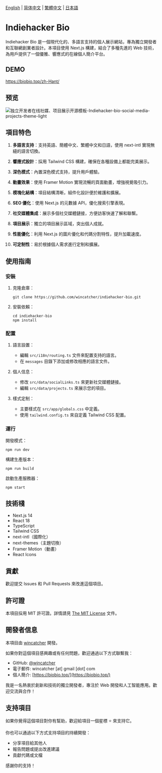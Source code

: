 [English](README-EN.md) | [简体中文](README.md) | [繁體中文](README-Hant.md) | [日本語](README-JA.md)

# Indiehacker Bio

Indiehacker Bio 是一個現代化的、多語言支持的個人展示網站，專為獨立開發者和互聯網創業者設計。本項目使用 Next.js 構建，結合了多種先進的 Web 技術，為用戶提供了一個優雅、響應式的在線個人簡介平台。

## DEMO

[ https://biobio.top/zh-Hant/ ]( https://biobio.top/zh-Hant/ )

## 预览

![独立开发者在线社媒、项目展示开源模板-Indiehacker-bio-social-media-projects-theme-light](https://github.com/user-attachments/assets/d1107139-f019-4fe3-b2cd-9fb764e3e01d)

## 項目特色

1. **多語言支持**：支持英語、簡體中文、繁體中文和日語，使用 next-intl 實現無縫的語言切換。

2. **響應式設計**：採用 Tailwind CSS 構建，確保在各種設備上都能完美展示。

3. **深色模式**：內置深色模式支持，提升用戶體驗。

4. **動畫效果**：使用 Framer Motion 實現流暢的頁面動畫，增強視覺吸引力。

5. **模塊化結構**：項目結構清晰，組件化設計便於維護和擴展。

6. **SEO 優化**：使用 Next.js 的元數據 API，優化搜索引擎表現。

7. **社交媒體集成**：展示多個社交媒體鏈接，方便訪客快速了解和聯繫。

8. **項目展示**：獨立的項目展示區域，突出個人成就。

9. **性能優化**：利用 Next.js 的圖片優化和代碼分割特性，提升加載速度。

10. **可定制性**：易於根據個人需求進行定制和擴展。

## 使用指南

### 安裝

1. 克隆倉庫：
   ```
   git clone https://github.com/wincatcher/indiehacker-bio.git
   ```

2. 安裝依賴：
   ```
   cd indiehacker-bio
   npm install
   ```

### 配置

1. 語言設置：
   - 編輯 `src/i18n/routing.ts` 文件來配置支持的語言。
   - 在 `messages` 目錄下添加或修改相應的語言文件。

2. 個人信息：
   - 修改 `src/data/socialLinks.ts` 來更新社交媒體鏈接。
   - 編輯 `src/data/projects.ts` 來展示您的項目。

3. 樣式定制：
   - 主要樣式在 `src/app/globals.css` 中定義。
   - 使用 `tailwind.config.ts` 來自定義 Tailwind CSS 配置。

### 運行

開發模式：
```
npm run dev
```

構建生產版本：
```
npm run build
```

啟動生產服務器：
```
npm start
```

## 技術棧

- Next.js 14
- React 18
- TypeScript
- Tailwind CSS
- next-intl（國際化）
- next-themes（主題切換）
- Framer Motion（動畫）
- React Icons

## 貢獻

歡迎提交 Issues 和 Pull Requests 來改進這個項目。

## 許可證

本項目採用 MIT 許可證。詳情請見 [The MIT License](https://opensource.org/license/MIT) 文件。

## 開發者信息

本項目由 [wincatcher](https://github.com/wincatcher) 開發。

如果你對這個項目感興趣或有任何問題，歡迎通過以下方式聯繫我：

- GitHub: [@wincatcher](https://github.com/wincatcher)
- 電子郵件: wincatcher [at] gmail [dot] com
- 個人簡介: [https://biobio.top/](https://biobio.top/)

我是一名熱衷於創新和技術的獨立開發者，專注於 Web 開發和人工智能應用。歡迎交流與合作！

## 支持項目

如果你覺得這個項目對你有幫助，歡迎給項目一個星標 ⭐️ 來支持它。

你也可以通過以下方式支持項目的持續開發：

- 分享項目給其他人
- 報告問題或提出改進建議
- 貢獻代碼或文檔

感謝你的支持！
